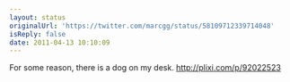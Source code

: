 ```yaml
---
layout: status
originalUrl: 'https://twitter.com/marcgg/status/58109712339714048'
isReply: false
date: 2011-04-13 10:10:09
---
```


For some reason, there is a dog on my desk.  http://plixi.com/p/92022523
